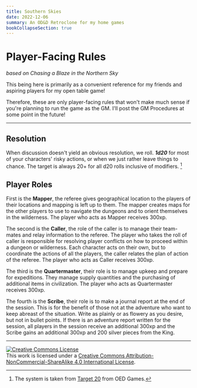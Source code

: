 ```yaml
---
title: Southern Skies
date: 2022-12-06
summary: An OD&D Retroclone for my home games
bookCollapseSection: true
---
```


# Player-Facing Rules

_based on Chasing a Blaze in the Northern Sky_

This being here is primarily as a convenient reference for my friends and aspiring players for my open table game!

Therefore, these are only player-facing rules that won't make much sense if you're planning to run the game as the GM. I'll post the GM Procedures at some point in the future!

---

## Resolution

When discussion doesn't yield an obvious resolution, we roll. **_1d20_** for most of your characters' risky actions, or when we just rather leave things to chance. The target is always 20+ for all d20 rolls inclusive of modifiers. [^1]

## Player Roles

First is the **Mapper**, the referee gives geographical location to the players of their locations and mapping is left up to them. The mapper creates maps for the other players to use to navigate the dungeons and to orient themselves in the wilderness. The player who acts as Mapper receives 300xp.

The second is the **Caller**, the role of the caller is to manage their team-mates and relay information to the referee. The player who takes the roll of caller is responsible for resolving player conflicts on how to proceed within a dungeon or wilderness. Each character acts on their own, but to coordinate the actions of all the players, the caller relates the plan of action of the referee. The player who acts as Caller receives 300xp.

The third is the **Quartermaster**, their role is to manage upkeep and prepare for expeditions. They manage supply quantities and the purchasing of additional items in civilization. The player who acts as Quartermaster receives 300xp.

The fourth is the **Scribe**, their role is to make a journal report at the end of the session. This is for the benefit of those not at the adventure who want to keep abreast of the situation. Write as plainly or as flowery as you desire, but not in bullet points. If there is an adventure report written for the session, all players in the session receive an additional 300xp and the Scribe gains an additional 300xp and 200 silver pieces from the King.

[^1]: The system is taken from [Target 20](http://www.oedgames.com/target20/) from OED Games.

---

<a rel="license" href="http://creativecommons.org/licenses/by-nc-sa/4.0/"><img alt="Creative Commons License" style="border-width:0" src="https://i.creativecommons.org/l/by-nc-sa/4.0/80x15.png" /></a><br />This work is licensed under a <a rel="license" href="http://creativecommons.org/licenses/by-nc-sa/4.0/">Creative Commons Attribution-NonCommercial-ShareAlike 4.0 International License</a>.
